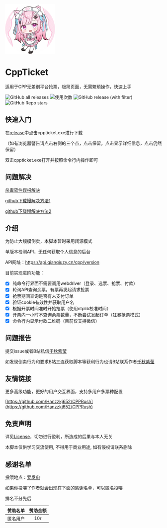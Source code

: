 <div align="left">
  <a href="https://github.com/qianqiuzy/cppticket" target="_blank">
    <img width="160" src="sakuna.ico" alt="logo">
  </a>
  <h1 id="sakuna">CppTicket</h1>

</div>

适用于CPP无差别平台抢票，极简页面，无需繁琐操作，快速上手

![GitHub all releases](https://img.shields.io/github/downloads/QianQiuZy/CppTicket/total)
![使用次数](https://img.shields.io/badge/dynamic/json?label=%E4%BD%BF%E7%94%A8%E6%AC%A1%E6%95%B0&query=%24%5B%3F(%40.endpoint%3D%3D%22%2Fcpp%2Fversion%22)%5D.count&url=https%3A%2F%2Fapi.qianqiuzy.cn%2Fvisit%2Fstats&color=brightgreen)
![GitHub release (with filter)](https://img.shields.io/github/v/release/QianQiuZy/CppTicket)
![GitHub Repo stars](https://img.shields.io/github/stars/QianQiuZy/CppTicket)

## 快速入门

在[release](https://github.com/QianQiuZy/CppTicket/releases/tag/CP31)中点击cppticket.exe进行下载

（如有浏览器警告请点击右侧的三个点，点击保留，点击显示详细信息，点击仍然保留）

双击cppticket.exe打开并按照命令行内操作即可

## 问题解决

[杀毒软件误报解决](https://blog.csdn.net/qq_42009262/article/details/106992684)

[github下载慢解决方法1](https://blog.csdn.net/qq_42009262/article/details/106992684)

[github下载慢解决方法2](https://github-hosts.tinsfox.com/)

## 介绍

为防止大规模倒卖，本脚本暂时采用闭源模式

单版本检测API，无任何获取个人信息的后台

API网址：https://api.qianqiuzy.cn/cpp/version

目前实现进阶功能：

- [x] 纯命令行界面不需要调用webdriver（登录、选票、抢票、付款）
- [x] 轮询API查询余票，有票再发起请求抢票
- [x] 抢票期间查询是否有未支付订单
- [x] 验证cookie有效性并获取用户名
- [x] 根据开票时间准时开始抢票（使用ntplib校准时间）
- [x] 开票内一小时不查询余票数量，不断尝试发起订单（狂暴抢票模式）
- [x] 命令行内显示付款二维码（目前仅支持微信）

## 问题报告

提交issue或者B站私信[千秋紫莹](https://space.bilibili.com/351708822)

如发现倒卖行为和要求B站三连获取脚本等获利行为也请B站联系作者[千秋紫莹](https://space.bilibili.com/351708822)

## 友情链接

更多高级功能，更好的用户交互界面，支持多用户多票种配置

[https://github.com/Hanzzkj652/CPPRush](https://github.com/Hanzzkj652/CPPRush)

## 免责声明

详见[License](./LICENSE)，切勿进行盈利，所造成的后果与本人无关

本脚本仅供学习交流使用, 不得用于商业用途, 如有侵权请联系删除

## 感谢名单

投喂地点：[爱发电](https://afdian.com/a/qianqiuzy)

如果你投喂了作者就会出现在下面的感谢名单，可以匿名投喂

排名不分先后

|    赞助名单    |    赞助金额    |
| :------------: | :------------: |
|    匿名用户    |      10r       |
